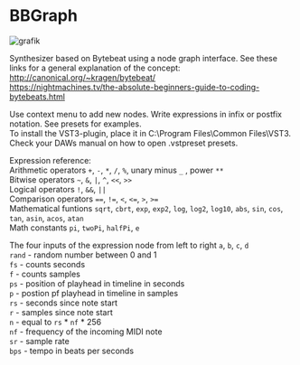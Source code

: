 # BBGraph
![grafik](https://user-images.githubusercontent.com/38350366/187028920-67659b35-762e-4b06-8ea9-0b4eaafb4399.png)


Synthesizer based on Bytebeat using a node graph interface. See these links for a general explanation of the concept:  
http://canonical.org/~kragen/bytebeat/  
https://nightmachines.tv/the-absolute-beginners-guide-to-coding-bytebeats.html

Use context menu to add new nodes. Write expressions in infix or postfix notation. See presets for examples.  
To install the VST3-plugin, place it in C:\Program Files\Common Files\VST3.  
Check your DAWs manual on how to open .vstpreset presets.
  
  
Expression reference:  
Arithmetic operators `+`, `-`, `*`, `/`, `%`, unary minus `_` , power `**`  
Bitwise operators `~`, `&`, `|`, `^`, `<<`, `>>`  
Logical operators `!`, `&&`, `||`  
Comparison operators `==`, `!=`, `<`, `<=`, `>`, `>=`  
Mathematical funtions `sqrt`, `cbrt`, `exp`, `exp2`, `log`, `log2`, `log10`, `abs`, `sin`, `cos`, `tan`, `asin`, `acos`, `atan`  
Math constants `pi`, `twoPi`, `halfPi`, `e`  

The four inputs of the expression node from left to right `a`, `b`, `c`, `d`  
`rand` - random number between 0 and 1  
`fs` - counts seconds  
`f` - counts samples  
`ps` - position of playhead in timeline in seconds  
`p` - postion pf playhead in timeline in samples  
`rs` - seconds since note start  
`r` - samples since note start  
`n` - equal to `rs` * `nf` * 256  
`nf` - frequency of the incoming MIDI note  
`sr` - sample rate  
`bps` - tempo in beats per seconds  


